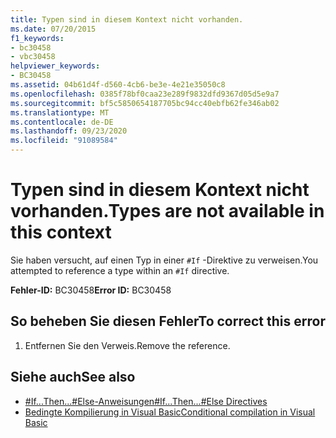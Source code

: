 ```yaml
---
title: Typen sind in diesem Kontext nicht vorhanden.
ms.date: 07/20/2015
f1_keywords:
- bc30458
- vbc30458
helpviewer_keywords:
- BC30458
ms.assetid: 04b61d4f-d560-4cb6-be3e-4e21e35050c8
ms.openlocfilehash: 0385f78bf0caa23e289f9832dfd9367d05d5e9a7
ms.sourcegitcommit: bf5c5850654187705bc94cc40ebfb62fe346ab02
ms.translationtype: MT
ms.contentlocale: de-DE
ms.lasthandoff: 09/23/2020
ms.locfileid: "91089584"
---
```

# <a name="types-are-not-available-in-this-context"></a><span data-ttu-id="dedd5-102">Typen sind in diesem Kontext nicht vorhanden.</span><span class="sxs-lookup"><span data-stu-id="dedd5-102">Types are not available in this context</span></span>

<span data-ttu-id="dedd5-103">Sie haben versucht, auf einen Typ in einer `#If` -Direktive zu verweisen.</span><span class="sxs-lookup"><span data-stu-id="dedd5-103">You attempted to reference a type within an `#If` directive.</span></span>  
  
 <span data-ttu-id="dedd5-104">**Fehler-ID:** BC30458</span><span class="sxs-lookup"><span data-stu-id="dedd5-104">**Error ID:** BC30458</span></span>  
  
## <a name="to-correct-this-error"></a><span data-ttu-id="dedd5-105">So beheben Sie diesen Fehler</span><span class="sxs-lookup"><span data-stu-id="dedd5-105">To correct this error</span></span>  
  
1. <span data-ttu-id="dedd5-106">Entfernen Sie den Verweis.</span><span class="sxs-lookup"><span data-stu-id="dedd5-106">Remove the reference.</span></span>  
  
## <a name="see-also"></a><span data-ttu-id="dedd5-107">Siehe auch</span><span class="sxs-lookup"><span data-stu-id="dedd5-107">See also</span></span>

- [<span data-ttu-id="dedd5-108">#If...Then...#Else-Anweisungen</span><span class="sxs-lookup"><span data-stu-id="dedd5-108">#If...Then...#Else Directives</span></span>](../language-reference/directives/if-then-else-directives.md)
- [<span data-ttu-id="dedd5-109">Bedingte Kompilierung in Visual Basic</span><span class="sxs-lookup"><span data-stu-id="dedd5-109">Conditional compilation in Visual Basic</span></span>](../programming-guide/program-structure/conditional-compilation.md)
